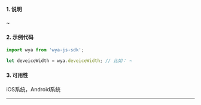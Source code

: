 #### 1. 说明

~

#### 2. 示例代码

```javascript
import wya from 'wya-js-sdk';

let deveiceWidth = wya.deveiceWidth; // 比如： ~
```

#### 3. 可用性

iOS系统，Android系统

---------

